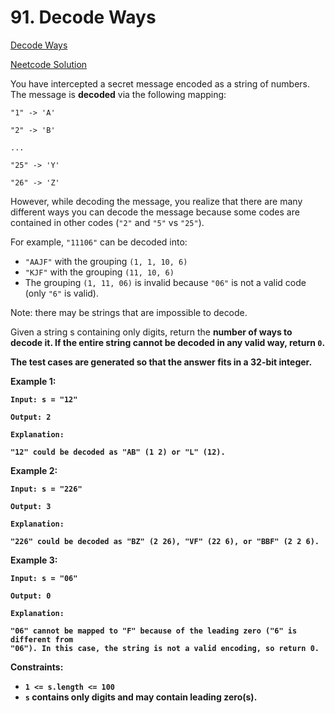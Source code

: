 # 91. Decode Ways

[Decode Ways](https://leetcode.com/problems/decode-ways/description/)

[Neetcode Solution](https://www.youtube.com/watch?v=6aEyTjOwlJU&pp=ygUUbmVldGNvZGUgRGVjb2RlIFdheXM%3D)

You have intercepted a secret message encoded as a string of numbers. The
message is <b>decoded</b> via the following mapping:

```
"1" -> 'A'

"2" -> 'B'

...

"25" -> 'Y'

"26" -> 'Z'
```

However, while decoding the message, you realize that there are many different
ways you can decode the message because some codes are contained in other codes
(`"2"` and `"5"` vs `"25"`).

For example, `"11106"` can be decoded into:

- `"AAJF"` with the grouping `(1, 1, 10, 6)`
- `"KJF"` with the grouping `(11, 10, 6)`
- The grouping `(1, 11, 06)` is invalid because `"06"` is not a valid code (only
  `"6"` is valid).

Note: there may be strings that are impossible to decode.

Given a string s containing only digits, return the <b>number of ways<b> to
<b>decode</b> it. If the entire string cannot be decoded in any valid way,
return `0`.

The test cases are generated so that the answer fits in a <b>32-bit</b> integer.

**Example 1:**

```
Input: s = "12"

Output: 2

Explanation:

"12" could be decoded as "AB" (1 2) or "L" (12).
```

**Example 2:**

```
Input: s = "226"

Output: 3

Explanation:

"226" could be decoded as "BZ" (2 26), "VF" (22 6), or "BBF" (2 2 6).
```

**Example 3:**

```
Input: s = "06"

Output: 0

Explanation:

"06" cannot be mapped to "F" because of the leading zero ("6" is different from
"06"). In this case, the string is not a valid encoding, so return 0.
```

**Constraints:**

- `1 <= s.length <= 100`
- `s` contains only digits and may contain leading zero(s).

